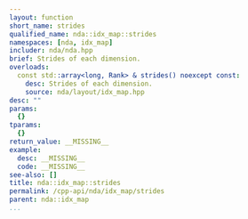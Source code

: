 ```yaml
---
layout: function
short_name: strides
qualified_name: nda::idx_map::strides
namespaces: [nda, idx_map]
includer: nda/nda.hpp
brief: Strides of each dimension.
overloads:
  const std::array<long, Rank> & strides() noexcept const:
    desc: Strides of each dimension.
    source: nda/layout/idx_map.hpp
desc: ""
params:
  {}
tparams:
  {}
return_value: __MISSING__
example:
  desc: __MISSING__
  code: __MISSING__
see-also: []
title: nda::idx_map::strides
permalink: /cpp-api/nda/idx_map/strides
parent: nda::idx_map
...
```


